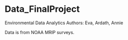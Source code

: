 # Data_FinalProject
Environmental Data Analytics
Authors: Eva, Ardath, Annie

Data is from NOAA MRIP surveys.